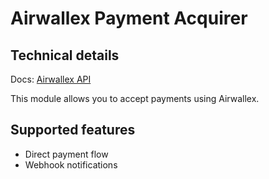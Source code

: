 # Airwallex Payment Acquirer

## Technical details

Docs: [Airwallex API](https://www.airwallex.com/docs/api)

This module allows you to accept payments using Airwallex.

## Supported features

- Direct payment flow
- Webhook notifications

